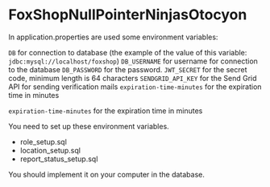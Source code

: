 # FoxShopNullPointerNinjasOtocyon

In application.properties are used some environment variables:

`DB` for connection to database (the example of the value of this
variable: `jdbc:mysql://localhost/foxshop`)
`DB_USERNAME` for username for connection to the database
`DB_PASSWORD` for the password.
`JWT_SECRET` for the secret code, minimum length is 64 characters
`SENDGRID_API_KEY` for the Send Grid API for sending verification mails
`expiration-time-minutes` for the expiration time in minutes

`expiration-time-minutes` for the expiration time in minutes

You need to set up these environment variables.


* role_setup.sql
* location_setup.sql
* report_status_setup.sql

You should implement it on your computer in the database.

